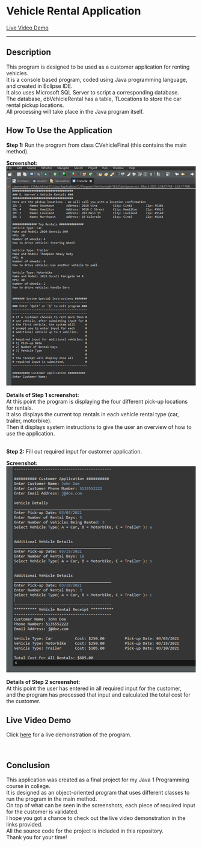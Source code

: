 # Vehicle Rental Application
[Live Video Demo](https://www.youtube.com/embed/SwcHG7z2zgY)

---

## Description
This program is designed to be used as a customer application for renting vehicles.  
It is a console based program, coded using Java programming language, and created in Eclipse IDE.  
It also uses Microsoft SQL Server to script a corresponding database.  
The database, dbVehicleRental has a  table, TLocations to store the car rental pickup locations.  
All processing will take place in the Java program itself. 
<br>

## How To Use the Application
__Step 1:__ Run the program from class CVehicleFinal (this contains the main method).  

__Screenshot:__  
<img src="Images/V.R.Pic1.png" width="550" >  

__Details of Step 1 screenshot:__  
At this point the program is displaying the four different pick-up locations for rentals.  
It also displays the current top rentals in each vehicle rental type (car, trailer, motorbike).  
Then it displays system instructions to give the user an overview of how to use the application.
<br>
<br>

__Step 2:__ Fill out required input for customer application.  

__Screenshot:__  
<img src="Images/V.R.Pic3.png" width="650" >
<br>  

__Details of Step 2 screenshot:__  
At this point the user has entered in all required input for the customer,  
and the program has processed that input and calculated the total cost for the customer.

## Live Video Demo  
Click [here](https://www.youtube.com/embed/SwcHG7z2zgY) for a live demonstration of  the program.  

<br>

## Conclusion  
This application was created as a final project for my Java 1 Programming course in college.  
It is designed as an object-oriented program that uses different classes to run the program in the main method.    
On top of what can be seen in the screenshots, each piece of required input for the customer is validated.   
I hope you got a chance to check out the live video demonstration in the links provided.  
All the source code for the project is included in this repository.  
Thank you for your time!
